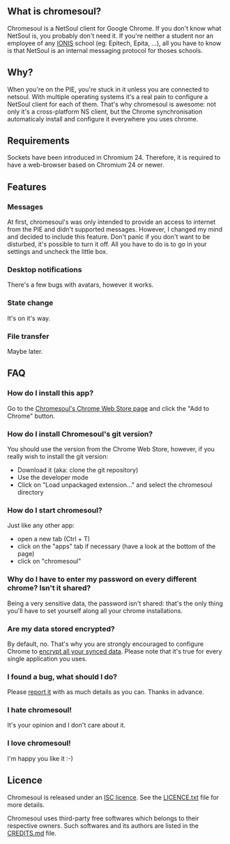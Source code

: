 ## What is chromesoul?

Chromesoul is a NetSoul client for Google Chrome. If you don't know what NetSoul is, you probably don't need it. If you're neither a student nor an employee of any [IONIS](http://www.ionis-group.com/) school (eg: Epitech, Epita, …), all you have to know is that NetSoul is an internal messaging protocol for thoses schools.


## Why?

When you're on the PIE, you're stuck in it unless you are connected to netsoul. With multiple operating systems it's a real pain to configure a NetSoul client for each of them. That's why chromesoul is awesome: not only it's a cross-platform NS client, but the Chrome synchronisation automaticaly install and configure it everywhere you uses chrome.


## Requirements

Sockets have been introduced in Chromium 24. Therefore, it is required to have a web-browser based on Chromium 24 or newer.


## Features

### Messages
At first, chromesoul's was only intended to provide an access to internet from the PIE and didn't supported messages. However, I changed my mind and decided to include this feature. Don't panic if you don't want to be disturbed, it's possible to turn it off. All you have to do is to go in your settings and uncheck the little box.

### Desktop notifications
There's a few bugs with avatars, however it works.

### State change
It's on it's way.

### File transfer
Maybe later.


## FAQ

### How do I install this app?
Go to the [Chromesoul's Chrome Web Store page](https://chrome.google.com/webstore/detail/chromesoul/kfognoohapdknjapfhcmpaobigmemphe) and click the "Add to Chrome" button.

### How do I install Chromesoul's git version?
You should use the version from the Chrome Web Store, however, if you really wish to install the git version:
* Download it (aka: clone the git repository)
* Use the developer mode
* Click on "Load unpackaged extension..." and select the chromesoul directory

### How do I start chromesoul?
Just like any other app:
* open a new tab (Ctrl + T)
* click on the "apps" tab if necessary (have a look at the bottom of the page)
* click on "chromesoul"

### Why do I have to enter my password on every different chrome? Isn't it shared?
Being a very sensitive data, the password isn't shared: that's the only thing you'll have to set yourself along all your chrome installations.

### Are my data stored encrypted?
By default, no. That's why you are strongly encouraged to configure Chrome to [encrypt all your synced data](http://support.google.com/chrome/bin/answer.py?hl=en&answer=1181035). Please note that it's true for every single application you uses.

### I found a bug, what should I do?
Please [report it](https://github.com/TychoBrahe/chromesoul/issues) with as much details as you can. Thanks in advance.

### I hate chromesoul!
It's your opinion and I don't care about it.

### I love chromesoul!
I'm happy you like it :-)


## Licence

Chromesoul is released under an [ISC licence](http://en.wikipedia.org/wiki/ISC_license "ISC licence"). See the [LICENCE.txt](https://github.com/TychoBrahe/chromesoul/blob/master/LICENCE.txt) file for more details.

Chromesoul uses third-party free softwares which belongs to their respective owners. Such softwares and its authors are listed in the [CREDITS.md](https://github.com/TychoBrahe/chromesoul/blob/master/CREDITS.md) file.
